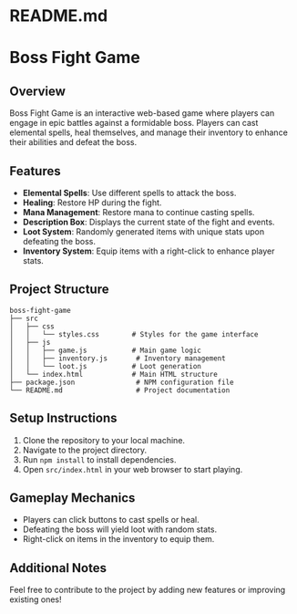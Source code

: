 # README.md

# Boss Fight Game

## Overview
Boss Fight Game is an interactive web-based game where players can engage in epic battles against a formidable boss. Players can cast elemental spells, heal themselves, and manage their inventory to enhance their abilities and defeat the boss.

## Features
- **Elemental Spells**: Use different spells to attack the boss.
- **Healing**: Restore HP during the fight.
- **Mana Management**: Restore mana to continue casting spells.
- **Description Box**: Displays the current state of the fight and events.
- **Loot System**: Randomly generated items with unique stats upon defeating the boss.
- **Inventory System**: Equip items with a right-click to enhance player stats.

## Project Structure
```
boss-fight-game
├── src
│   ├── css
│   │   └── styles.css        # Styles for the game interface
│   ├── js
│   │   ├── game.js           # Main game logic
│   │   ├── inventory.js       # Inventory management
│   │   └── loot.js           # Loot generation
│   └── index.html            # Main HTML structure
├── package.json               # NPM configuration file
└── README.md                  # Project documentation
```

## Setup Instructions
1. Clone the repository to your local machine.
2. Navigate to the project directory.
3. Run `npm install` to install dependencies.
4. Open `src/index.html` in your web browser to start playing.

## Gameplay Mechanics
- Players can click buttons to cast spells or heal.
- Defeating the boss will yield loot with random stats.
- Right-click on items in the inventory to equip them.

## Additional Notes
Feel free to contribute to the project by adding new features or improving existing ones!